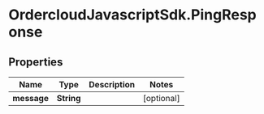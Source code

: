 # OrdercloudJavascriptSdk.PingResponse

## Properties
Name | Type | Description | Notes
------------ | ------------- | ------------- | -------------
**message** | **String** |  | [optional] 


